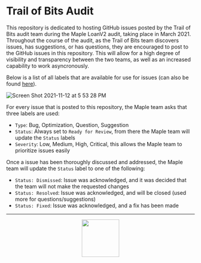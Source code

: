 # Trail of Bits Audit
This repository is dedicated to hosting GitHub issues posted by the Trail of Bits audit team during the Maple LoanV2 audit, taking place in March 2021. Throughout the course of the audit, as the Trail of Bits team discovers issues, has suggestions, or has questions, they are encouraged to post to the GitHub issues in this repository. This will allow for a high degree of visibility and transparency between the two teams, as well as an increased capability to work asyncronously.

Below is a list of all labels that are available for use for issues (can also be found [here](https://github.com/maple-labs/trail-of-bits-audit/labels)). 

![Screen Shot 2021-11-12 at 5 53 28 PM](https://user-images.githubusercontent.com/44272939/141582640-16571eb2-a163-4ecc-b98d-3f28d8f497dc.png)

For every issue that is posted to this repository, the Maple team asks that three labels are used:
* `Type`: Bug, Optimization, Question, Suggestion
* `Status`: Always set to `Ready for Review`, from there the Maple team will update the `Status` labels
* `Severity`: Low, Medium, High, Critical, this allows the Maple team to prioritize issues easily

Once a issue has been thoroughly discussed and addressed, the Maple team will update the `Status` label to one of the following:
* `Status: Dismissed`: Issue was acknowledged, and it was decided that the team will not make the requested changes
* `Status: Resolved`: Issue was acknowledged, and will be closed (used more for questions/suggestions)
* `Status: Fixed`: Issue was acknowledged, and a fix has been made

---

<p align="center">
  <img src="https://user-images.githubusercontent.com/44272939/116272804-33e78d00-a74f-11eb-97ab-77b7e13dc663.png" height="100" />
</p>
